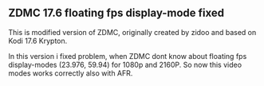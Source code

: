 ## ZDMC 17.6 floating fps display-mode fixed

This is modified version of ZDMC, originally created by zidoo and based on Kodi 17.6 Krypton.

In this version i fixed problem, when ZDMC dont know about floating fps display-modes (23.976, 59.94) for 1080p and 2160P. So now this video modes works correctly also with AFR.